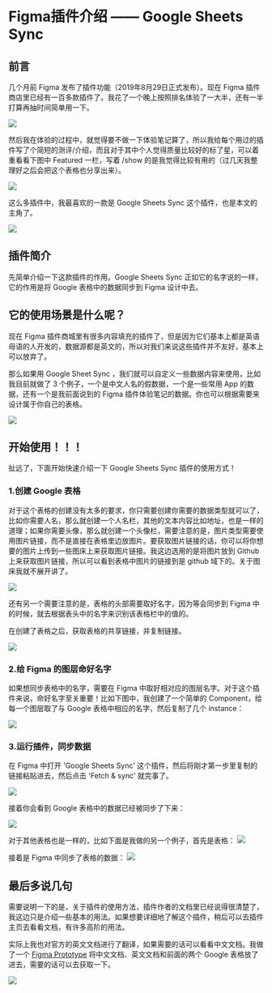 # Figma插件介绍 —— Google Sheets Sync

## 前言

几个月前 Figma 发布了插件功能（2019年8月29日正式发布）。现在 Figma 插件商店里已经有一百多款插件了。我花了一个晚上按照排名体验了一大半，还有一半打算再抽时间简单用一下。

![](images/plugin_script_1.png)

然后我在体验的过程中，就觉得要不做一下体验笔记算了，所以我给每个用过的插件写了个简短的测评/介绍，而且对于其中个人觉得质量比较好的标了星，可以着重看看下图中 Featured 一栏，写着 /show 的是我觉得比较有用的（过几天我整理好之后会把这个表格也分享出来）。

![](images/plugin_script_2.png)

这么多插件中，我最喜欢的一款是 Google Sheets Sync 这个插件，也是本文的主角了。

![](images/plugin_script_3.png)

## 插件简介

先简单介绍一下这款插件的作用。Google Sheets Sync 正如它的名字说的一样，它的作用是将 Google 表格中的数据同步到 Figma 设计中去。

## 它的使用场景是什么呢？

现在 Figma 插件商城里有很多内容填充的插件了，但是因为它们基本上都是英语母语的人开发的，数据源都是英文的，所以对我们来说这些插件并不友好，基本上可以放弃了。

那么如果用 Google Sheet Sync ，我们就可以自定义一些数据内容来使用，比如我目前就做了 3 个例子，一个是中文人名的假数据，一个是一些常用 App 的数据，还有一个是我前面说到的 Figma 插件体验笔记的数据。你也可以根据需要来设计属于你自己的表格。

![](images/plugin_script_4.png)

## 开始使用！！！

扯远了，下面开始快速介绍一下 Google Sheets Sync 插件的使用方式！

### 1.创建 Google 表格

对于这个表格的创建没有太多的要求，你只需要创建你需要的数据类型就可以了，比如你需要人名，那么就创建一个人名栏，其他的文本内容比如地址，也是一样的道理；如果你需要头像，那么就创建一个头像栏，需要注意的是，图片类型需要使用图片链接，而不是直接在表格里边放图片。要获取图片链接的话，你可以将你想要的图片上传到一些图床上来获取图片链接。我这边选用的是将图片放到 Github 上来获取图片链接，所以可以看到表格中图片的链接到是 github 域下的。关于图床我就不展开讲了。

![](images/plugin_script_5.png)

还有另一个需要注意的是，表格的头部需要取好名字，因为等会同步到 Figma 中的时候，就去根据表头中的名字来识别该表格栏中的值的。

在创建了表格之后，获取表格的共享链接，并复制链接。

![](images/plugin_script_7.png)

### 2.给 Figma 的图层命好名字

如果想同步表格中的名字，需要在 Figma 中取好相对应的图层名字。对于这个插件来说，命好名字至关重要！比如下图中，我创建了一个简单的 Component，给每一个图层取了与 Google 表格中相应的名字，然后复制了几个 instance：

![](images/plugin_script_6.png)

### 3.运行插件，同步数据

在 Figma 中打开 'Google Sheets Sync' 这个插件，然后将刚才第一步里复制的链接粘贴进去，然后点击 'Fetch & sync' 就完事了。

![](images/plugin_script_8.png)

接着你会看到 Google 表格中的数据已经被同步了下来：

![](images/plugin_script_9.png)

对于其他表格也是一样的，比如下面是我做的另一个例子，首先是表格：
![](images/plugin_script_11.png)

接着是 Figma 中同步了表格的数据：
![](images/plugin_script_10.png)

## 最后多说几句

需要说明一下的是，关于插件的使用方法，插件作者的文档里已经说得很清楚了，我这边只是介绍一些基本的用法。如果想要详细地了解这个插件，稍后可以去插件主页去看看文档，有许多高阶的用法。

实际上我也对官方的英文文档进行了翻译，如果需要的话可以看看中文文档。我做了一个 [Figma Prototype](https://www.figma.com/proto/9YZkD4xQHtX6yuoeOxickK/tovi_data?node-id=123%3A1683&viewport=670%2C477%2C0.17195431888103485&scaling=min-zoom) 将中文文档、英文文档和前面的两个 Google 表格放了进去，需要的话可以去获取一下。

[![](images/plugin_script_12.png)](https://www.figma.com/proto/9YZkD4xQHtX6yuoeOxickK/tovi_data?node-id=123%3A1683&viewport=670%2C477%2C0.17195431888103485&scaling=min-zoom)